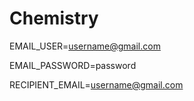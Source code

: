 # Chemistry

EMAIL_USER=username@gmail.com

EMAIL_PASSWORD=password

RECIPIENT_EMAIL=username@gmail.com